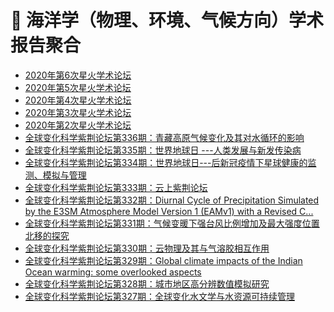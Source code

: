 # 🌊 海洋学（物理、环境、气候方向）学术报告聚合
<!-- BLOG-POST-LIST:START -->
- [2020年第6次星火学术论坛](https://www.soed.org.cn/index.php/open/detail/1820)
- [2020年第5次星火学术论坛](https://www.soed.org.cn/index.php/open/detail/1817)
- [2020年第4次星火学术论坛](https://www.soed.org.cn/index.php/open/detail/1813)
- [2020年第3次星火学术论坛](https://www.soed.org.cn/index.php/open/detail/1812)
- [2020年第2次星火学术论坛](https://www.soed.org.cn/index.php/open/detail/1811)
- [全球变化科学紫荆论坛第336期：青藏高原气候变化及其对水循环的影响](http://www.dess.tsinghua.edu.cn/publish/ess/10541/2020/20200505091217916109982/20200505091217916109982_.html)
- [全球变化科学紫荆论坛第335期：世界地球日 ---人类发展与新发传染病](http://www.dess.tsinghua.edu.cn/publish/ess/10541/2020/20200417150739898570844/20200417150739898570844_.html)
- [全球变化科学紫荆论坛第334期：世界地球日---后新冠疫情下星球健康的监测、模拟与管理](http://www.dess.tsinghua.edu.cn/publish/ess/10541/2020/20200417142913759321900/20200417142913759321900_.html)
- [全球变化科学紫荆论坛第333期：云上紫荆论坛](http://www.dess.tsinghua.edu.cn/publish/ess/10541/2020/20200401152340147696638/20200401152340147696638_.html)
- [全球变化科学紫荆论坛第332期：Diurnal Cycle of Precipitation Simulated by the E3SM Atmosphere Model Version 1 (EAMv1) with a Revised C...](http://www.dess.tsinghua.edu.cn/publish/ess/10541/2020/20200106173013692724722/20200106173013692724722_.html)
- [全球变化科学紫荆论坛第331期：气候变暖下强台风比例增加及最大强度位置北移的探究](http://www.dess.tsinghua.edu.cn/publish/ess/10541/2020/20200106172333068891941/20200106172333068891941_.html)
- [全球变化科学紫荆论坛第330期：云物理及其与气溶胶相互作用](http://www.dess.tsinghua.edu.cn/publish/ess/10541/2019/20191220173047140621696/20191220173047140621696_.html)
- [全球变化科学紫荆论坛第329期：Global climate impacts of the Indian Ocean warming: some overlooked aspects](http://www.dess.tsinghua.edu.cn/publish/ess/10541/2019/20191216172516998406034/20191216172516998406034_.html)
- [全球变化科学紫荆论坛第328期：城市地区高分辨数值模拟研究](http://www.dess.tsinghua.edu.cn/publish/ess/10541/2019/20191209085326373730600/20191209085326373730600_.html)
- [全球变化科学紫荆论坛第327期：全球变化水文学与水资源可持续管理](http://www.dess.tsinghua.edu.cn/publish/ess/10541/2019/20191115133401049272156/20191115133401049272156_.html)
<!-- BLOG-POST-LIST:END -->
